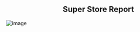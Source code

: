 <h2 align="center"> Super Store Report </h2>

![image](https://user-images.githubusercontent.com/83746932/235298189-1d1c201b-0147-42dd-8563-e499cb96d7ca.png)
